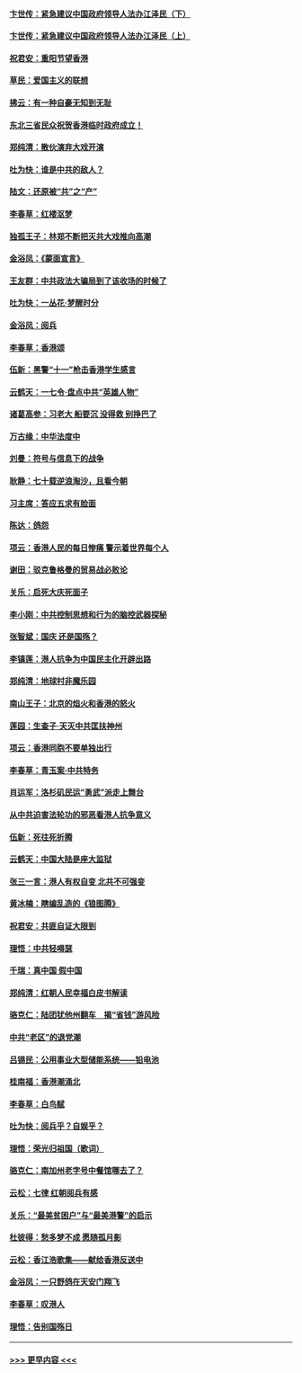 #### [卞世传：紧急建议中国政府领导人法办江泽民（下）](../pages/nsc993/n11573390.md?t=10072001) 
#### [卞世传：紧急建议中国政府领导人法办江泽民（上）](../pages/nsc993/n11573208.md?t=10072001) 
#### [祝君安：重阳节望香港](../pages/nsc993/n11573190.md?t=10072001) 
#### [草民：爱国主义的联想](../pages/nsc993/n11572333.md?t=10072001) 
#### [拂云：有一种自豪无知到无耻](../pages/nsc993/n11572006.md?t=10072001) 
#### [东北三省民众祝贺香港临时政府成立！](../pages/nsc993/n11571215.md?t=10072001) 
#### [郑纯清：散伙演弃大戏开演](../pages/nsc993/n11570826.md?t=10072001) 
#### [吐为快：谁是中共的敌人？](../pages/nsc993/n11570817.md?t=10072001) 
#### [陆文：还原被“共”之“产”](../pages/nsc993/n11570798.md?t=10072001) 
#### [李春草：红楼沤梦](../pages/nsc993/n11569673.md?t=10072001) 
#### [独孤王子：林郑不断把灭共大戏推向高潮](../pages/nsc993/n11569381.md?t=10072001) 
#### [金浴凤：《蒙面宣言》](../pages/nsc993/n11569368.md?t=10072001) 
#### [王友群：中共政法大骗局到了该收场的时候了](../pages/nsc993/n11568940.md?t=10072001) 
#### [吐为快：一丛花‧梦醒时分](../pages/nsc993/n11567491.md?t=10072001) 
#### [金浴凤：阅兵](../pages/nsc993/n11567454.md?t=10072001) 
#### [李春草：香港颂](../pages/nsc993/n11567444.md?t=10072001) 
#### [伍新：黑警“十一”枪击香港学生感言](../pages/nsc993/n11567426.md?t=10072001) 
#### [云鹤天：一七令‧盘点中共“英雄人物”](../pages/nsc993/n11567091.md?t=10072001) 
#### [诸葛高参：习老大 船要沉 没得救 别挣巴了](../pages/nsc993/n11566976.md?t=10072001) 
#### [万古缘：中华法度中](../pages/nsc993/n11566726.md?t=10072001) 
#### [刘曼：符号与信息下的战争](../pages/nsc993/n11564655.md?t=10072001) 
#### [耿静：七十载逆浪淘沙，且看今朝](../pages/nsc993/n11564520.md?t=10072001) 
#### [习主席：答应五求有脸面](../pages/nsc993/n11563953.md?t=10072001) 
#### [陈达：鸽怨](../pages/nsc993/n11561879.md?t=10072001) 
#### [项云：香港人民的每日惨痛  警示着世界每个人](../pages/nsc993/n11559273.md?t=10072001) 
#### [谢田：驳克鲁格曼的贸易战必败论](../pages/nsc993/n11555840.md?t=10072001) 
#### [关乐：启死大庆死面子](../pages/nsc993/n11556823.md?t=10072001) 
#### [李小刚：中共控制思想和行为的脑控武器探秘](../pages/nsc993/n11556776.md?t=10072001) 
#### [张智斌：国庆  还是国殇？](../pages/nsc993/n11556617.md?t=10072001) 
#### [李镇莲：港人抗争为中国民主化开辟出路](../pages/nsc993/n11556570.md?t=10072001) 
#### [郑纯清：地球村非魔乐园](../pages/nsc993/n11555415.md?t=10072001) 
#### [南山王子：北京的焰火和香港的怒火](../pages/nsc993/n11555318.md?t=10072001) 
#### [莲园：生查子·天灭中共匡扶神州](../pages/nsc993/n11555302.md?t=10072001) 
#### [项云：香港同胞不要单独出行](../pages/nsc993/n11555276.md?t=10072001) 
#### [李春草：青玉案‧中共特务](../pages/nsc993/n11552356.md?t=10072001) 
#### [肖运军：洛杉矶民运“勇武”派走上舞台](../pages/nsc993/n11551595.md?t=10072001) 
#### [从中共迫害法轮功的邪恶看港人抗争意义](../pages/nsc993/n11540858.md?t=10072001) 
#### [伍新：死往死折腾](../pages/nsc993/n11550174.md?t=10072001) 
#### [云鹤天：中国大陆是座大监狱](../pages/nsc993/n11550155.md?t=10072001) 
#### [张三一言：港人有权自变 北共不可强变](../pages/nsc993/n11550132.md?t=10072001) 
#### [黄冰楠：瞎编乱造的《狼图腾》](../pages/nsc993/n11550082.md?t=10072001) 
#### [祝君安：共匪自证大限到](../pages/nsc993/n11550041.md?t=10072001) 
#### [理悟：中共轻嘚瑟](../pages/nsc993/n11547978.md?t=10072001) 
#### [千瑞：真中国 假中国](../pages/nsc993/n11547865.md?t=10072001) 
#### [郑纯清：红朝人民幸福白皮书解读](../pages/nsc993/n11547499.md?t=10072001) 
#### [骆克仁：陆团犹他州翻车　揭“省钱”游风险](../pages/nsc993/n11546977.md?t=10072001) 
#### [中共“老区”的退党潮](../pages/nsc993/n11545995.md?t=10072001) 
#### [吕锡民：公用事业大型储能系统——铅电池](../pages/nsc993/n11545701.md?t=10072001) 
#### [桂南福：香港潮涌北](../pages/nsc993/n11545682.md?t=10072001) 
#### [李春草：白鸟赋](../pages/nsc993/n11545663.md?t=10072001) 
#### [吐为快：阅兵乎？自娱乎？](../pages/nsc993/n11545625.md?t=10072001) 
#### [理悟：荣光归祖国（歌词）](../pages/nsc993/n11545616.md?t=10072001) 
#### [骆克仁：南加州老字号中餐馆哪去了？](../pages/nsc993/n11545120.md?t=10072001) 
#### [云松：七律 红朝阅兵有感](../pages/nsc993/n11542394.md?t=10072001) 
#### [关乐：“最美贫困户”与“最美港警”的启示](../pages/nsc993/n11542252.md?t=10072001) 
#### [杜彼得：愁多梦不成 愿随孤月影](../pages/nsc993/n11540296.md?t=10072001) 
#### [云松：香江浩歌集——献给香港反送中](../pages/nsc993/n11540149.md?t=10072001) 
#### [金浴凤：一只野鸽在天安门翔飞](../pages/nsc993/n11540280.md?t=10072001) 
#### [李春草：叹港人](../pages/nsc993/n11540119.md?t=10072001) 
#### [理悟：告别国殇日](../pages/nsc993/n11539610.md?t=10072001) 

----
#### [ >>> 更早内容 <<< ](../indexes/nsc993-earlier.md)
